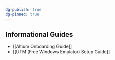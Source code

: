 ```yaml
---
dg-publish: true
dg-pinned: true
---
```

## Informational Guides
- [[Altium Onboarding Guide]]
- [[UTM (Free Windows Emulator) Setup Guide]]